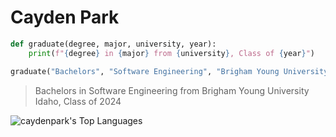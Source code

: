 # Cayden Park

```python
def graduate(degree, major, university, year):
    print(f"{degree} in {major} from {university}, Class of {year}")

graduate("Bachelors", "Software Engineering", "Brigham Young University Idaho", 2024)
```
> Bachelors in Software Engineering from Brigham Young University Idaho, Class of 2024
 
![caydenpark's Top Languages](https://github-readme-stats.vercel.app/api/top-langs/?username=caydenpark&theme=default&show_icons=true&hide_border=false&layout=compact)
